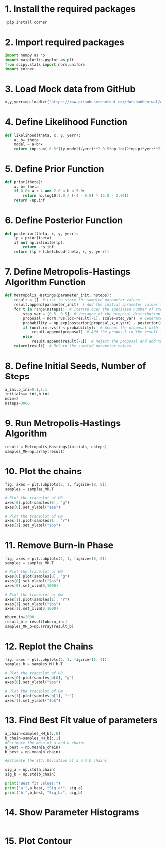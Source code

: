 # 1. Install the required packages

```python
!pip install corner
```
# 2. Import required packages

```python
import numpy as np
import matplotlib.pyplot as plt
from scipy.stats import norm,uniform
import corner
```
# 3. Load Mock data from GitHub

```python
x,y,yerr=np.loadtxt("https://raw.githubusercontent.com/darshanbeniwal/Astrophy_Py_STACUP_BDU_CUTN_IUCAA_2023/main/Text_files_Datasets/mock_data_1.txt",unpack=True)
```
# 4. Define Likelihood Function

```python
def likelihood(theta, x, y, yerr):
    a, b= theta
    model = a+b*x
    return (np.sum(-0.5*((y-model)/yerr)**2-0.5*np.log(2*np.pi*yerr**2)))
```
# 5. Define Prior Function

```python
def prior(theta):
    a, b= theta
    if 0.0< a < 4 and 2.0 < b < 5.0:
        return np.log10(1.0 / ((4 - 0.0) * (5.0 - 2.0)))
    return -np.inf
```
# 6. Define Posterior Function

```python
def posterior(theta, x, y, yerr):
    lp = prior(theta)
    if not np.isfinite(lp):
        return -np.inf
    return (lp + likelihood(theta, x, y, yerr))
```
# 7. Define Metropolis-Hastings Algorithm Function

```python
def Metropolis_Hastings(parameter_init, nsteps):
    result = []  # List to store the sampled parameter values
    result.append(parameter_init)  # Add the initial parameter values to the result list
    for t in range(nsteps):  # Iterate over the specified number of steps
        step_var = [0.5, 0.5]  # Variance of the proposal distribution for each parameter
        proposal = norm.rvs(loc=result[-1], scale=step_var)  # Generate a proposal parameter value from a normal distribution
        probability = np.exp(posterior(proposal,x,y,yerr) - posterior(result[-1],x,y,yerr))  # Calculate the acceptance probability
        if (uniform.rvs() < probability):  # Accept the proposal with the acceptance probability
            result.append(proposal)  # Add the proposal to the result list
        else:
            result.append(result[-1])  # Reject the proposal and add the previous parameter value to the result list
    return(result)  # Return the sampled parameter values
```
# 8. Define Initial Seeds, Number of Steps

```python
a_ini,b_ini=0.1,2.1
initials=a_ini,b_ini
ndim=2
nsteps=3000
```
# 9. Run Metropolis-Hastings Algorithm

```python
result = Metropolis_Hastings(initials, nsteps)
samples_MH=np.array(result)
```
# 10. Plot the chains

```python
fig, axes = plt.subplots(2, 1, figsize=(8, 8))
samples = samples_MH.T

# Plot the traceplot of H0
axes[0].plot(samples[0], "g")
axes[0].set_ylabel("$a$")

# Plot the traceplot of Om
axes[1].plot(samples[1], "r")
axes[1].set_ylabel("$b$")
```
# 11. Remove Burn-in Phase

```python
fig, axes = plt.subplots(2, 1, figsize=(8, 8))
samples = samples_MH.T

# Plot the traceplot of H0
axes[0].plot(samples[0], "g")
axes[0].set_ylabel("$a$")
axes[0].set_xlim(0,1000)

# Plot the traceplot of Om
axes[1].plot(samples[1], "r")
axes[1].set_ylabel("$b$")
axes[1].set_xlim(0,1000)

```

```python
nburn_in=2000
result_b = result[nburn_in:]
samples_MH_b=np.array(result_b)
```
# 12. Replot the Chains

```python
fig, axes = plt.subplots(2, 1, figsize=(8, 8))
samples_b = samples_MH_b.T

# Plot the traceplot of H0
axes[0].plot(samples_b[0], "g")
axes[0].set_ylabel("$a$")

# Plot the traceplot of Om
axes[1].plot(samples_b[1], "r")
axes[1].set_ylabel("$b$")

```
# 13. Find Best Fit value of parameters

```python
a_chain=samples_MH_b[:,0]
b_chain=samples_MH_b[:,1]
#Estimate the mean of a and b chains
a_best = np.mean(a_chain)
b_best = np.mean(b_chain)

#Estimate the Std. Deviation of a and b chains

sig_a = np.std(a_chain)
sig_b = np.std(b_chain)

print("Best fit values:")
print("a:",a_best, "Sig_a:", sig_a)
print("b:",b_best, "Sig_b:", sig_b)
```
# 14. Show Parameter Histograms

```python

```
# 15. Plot Contour

```python

```
